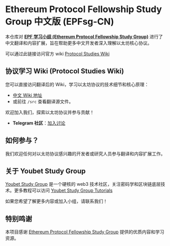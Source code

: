 # Ethereum Protocol Fellowship Study Group 中文版 (EPFsg-CN)

本仓库对 **[EPF 学习小组 (Ethereum Protocol Fellowship Study Group)](https://github.com/eth-protocol-fellows/protocol-studies)** 进行了中文翻译和内容扩展，旨在帮助更多中文开发者深入理解以太坊核心协议。

可以通过此链接访问官方 wiki [Protocol Studies Wiki](https://epf.wiki/#/README?id=protocol-wiki)

## 协议学习 Wiki (Protocol Studies Wiki)

您可以直接访问翻译后的 Wiki，学习以太坊协议的技术细节和核心原理：

- [中文 Wiki 地址](https://youbetdao.github.io/epf-protocol-cn/)
- 或前往 `/src` 查看翻译源文件。

欢迎加入我们，探索以太坊协议并参与贡献！

- **Telegram 社区**：[加入讨论](https://t.me/+_a-io1KqMIc5ZjQ9)

## 如何参与？

我们欢迎任何对以太坊协议感兴趣的开发者或研究人员参与翻译和内容扩展工作。

## 关于 Youbet Study Group

[Youbet Study Group](https://x.com/youbetdao) 是一个硬核的 web3 技术社区，关注密码学和区块链底层技术。更多教程可以访问 [Youbet Study Group Tutorials](https://according.work/tutorials)

如果您希望了解更多内容或加入小组，请联系我们！

## 特别鸣谢

本项目感谢 [Ethereum Protocol Fellowship Study Group](https://github.com/eth-protocol-fellows/) 提供的优质内容和学习资源。
